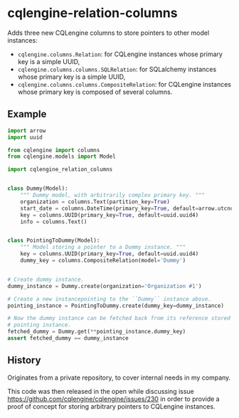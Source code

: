 cqlengine-relation-columns
==========================

Adds three new CQLengine columns to store pointers to other model instances:

* `cqlengine.columns.Relation`: for CQLengine instances whose primary key is a simple UUID, 
* `cqlengine.columns.columns.SQLRelation`: for SQLalchemy instances whose primary key is a simple UUID, 
* `cqlengine.columns.columns.CompositeRelation`: for CQLengine instances whose primary key is composed of several columns.


Example
-------

```python
import arrow
import uuid

from cqlengine import columns
from cqlengine.models import Model

import cqlengine_relation_columns


class Dummy(Model):
    """ Dummy model, with arbitrarily complex primary key. """
    organization = columns.Text(partition_key=True)
    start_date = columns.DateTime(primary_key=True, default=arrow.utcnow)
    key = columns.UUID(primary_key=True, default=uuid.uuid4)
    info = columns.Text()


class PointingToDummy(Model):
    """ Model storing a pointer to a Dummy instance. """
    key = columns.UUID(primary_key=True, default=uuid.uuid4)
    dummy_key = columns.CompositeRelation(model='Dummy')


# Create dummy instance.
dummy_instance = Dummy.create(organization='Organization #1')

# Create a new instancepointing to the ``Dummy`` instance above.
pointing_instance = PointingToDummy.create(dummy_key=dummy_instance)

# Now the dummy instance can be fetched back from its reference stored in the
# pointing instance.
fetched_dummy = Dummy.get(**pointing_instance.dummy_key)
assert fetched_dummy == dummy_instance
```


History
-------

Originates from a private repository, to cover internal needs in my company.

This code was then released in the open while discussing issue
https://github.com/cqlengine/cqlengine/issues/230 in order to provide a proof of
concept for storing arbitrary pointers to CQLengine instances. 
